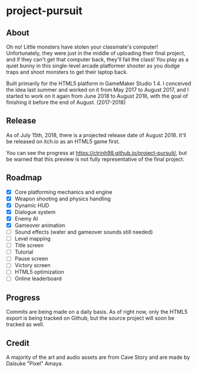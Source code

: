 # project-pursuit

## About

Oh no! Little monsters have stolen your classmate's computer! Unfortunately, they were just in the middle of uploading their final project, and if they can't get that computer back, they'll fail the class! You play as a quiet bunny in this single-level arcade platformer shooter as you dodge traps and shoot monsters to get their laptop back.

Built primarily for the HTML5 platform in GameMaker Studio 1.4. I conceived the idea last summer and worked on it from May 2017 to August 2017, and I started to work on it again from June 2018 to August 2018, with the goal of finishing it before the end of August. (2017-2018)

## Release
As of July 15th, 2018, there is a projected release date of August 2018. It'll be released on itch.io as an HTML5 game first.

You can see the progress at https://ctrinh98.github.io/project-pursuit/, but be warned that this preview is not fully representative of the final project.

## Roadmap
- [x] Core platforming mechanics and engine
- [x] Weapon shooting and physics handling
- [x] Dynamic HUD
- [x] Dialogue system
- [x] Enemy AI
- [x] Gameover animation
- [ ] Sound effects (water and gameover sounds still needed)
- [ ] Level mapping
- [ ] Title screen
- [ ] Tutorial
- [ ] Pause screen
- [ ] Victory screen
- [ ] HTML5 optimization
- [ ] Online leaderboard

## Progress
Commits are being made on a daily basis. As of right now, only the HTML5 export is being tracked on Github, but the source project will soon be tracked as well.

## Credit
A majority of the art and audio assets are from Cave Story and are made by Daisuke "Pixel" Amaya.
